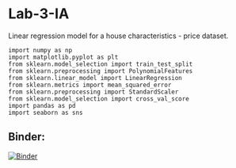 # Lab-3-IA
Linear regression model for a house characteristics - price dataset.

```
import numpy as np
import matplotlib.pyplot as plt
from sklearn.model_selection import train_test_split
from sklearn.preprocessing import PolynomialFeatures
from sklearn.linear_model import LinearRegression
from sklearn.metrics import mean_squared_error
from sklearn.preprocessing import StandardScaler
from sklearn.model_selection import cross_val_score
import pandas as pd
import seaborn as sns

```


## Binder:
[![Binder](https://mybinder.org/badge_logo.svg)](https://mybinder.org/v2/gh/DavidDLM/Lab-3-IA/main)
